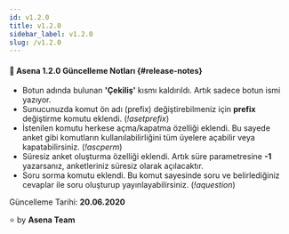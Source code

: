 ```yaml
---
id: v1.2.0
title: v1.2.0
sidebar_label: v1.2.0
slug: /v1.2.0
---
```

#### :tada: Asena **1.2.0** Güncelleme Notları {#release-notes}

- Botun adında bulunan **'Çekiliş'** kısmı kaldırıldı. Artık sadece botun ismi yazıyor.
- Sunucunuzda komut ön adı (prefix) değiştirebilmeniz için **prefix** değiştirme komutu eklendi. (*!asetprefix*)
- İstenilen komutu herkese açma/kapatma özelliği eklendi. Bu sayede anket gibi komutların kullanılabilirliğini tüm üyelere açabilir veya kapatabilirsiniz. (*!ascperm*)
- Süresiz anket oluşturma özelliği eklendi. Artık süre parametresine **-1** yazarsanız, anketleriniz süresiz olarak açılacaktır.
- Soru sorma komutu eklendi. Bu komut sayesinde soru ve belirlediğiniz cevaplar ile soru oluşturup yayınlayabilirsiniz. (*!aquestion*)

Güncelleme Tarihi: **20.06.2020**

:star: by **Asena Team**
